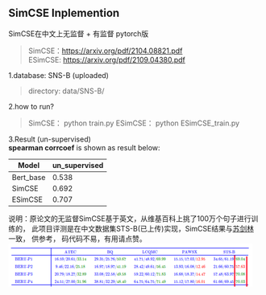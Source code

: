 ## SimCSE Inplemention

SimCSE在中文上无监督 + 有监督 pytorch版
> SimCSE：https://arxiv.org/pdf/2104.08821.pdf   
> ESimCSE: https://arxiv.org/pdf/2109.04380.pdf

1.database: SNS-B (uploaded)
> directory: data/SNS-B/

2.how to run?
> SimCSE： python train.py
> ESimCSE： python ESimCSE_train.py

3.Result (un-supervised)  
**spearman corrcoef** is shown as result below:

| Model     | un_supervised |
|-----------|---------------|
| Bert_base | 0.538         |   
| SimCSE    | 0.692         |
| ESimCSE   | 0.707         | 

说明：原论文的无监督SimCSE基于英文，从维基百科上挑了100万个句子进行训练的， 此项目评测是在中文数据集STS-B(已上传)实现，SimCSE结果与[苏剑林](https://spaces.ac.cn/archives/8348)
一致， 供参考， 码代码不易，有用请点赞。  
![img.png](./data/pic/img.png)  
